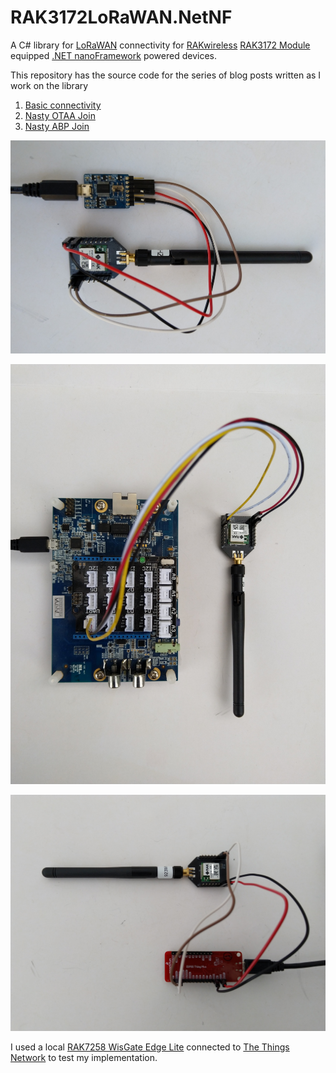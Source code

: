 # RAK3172LoRaWAN.NetNF

A C# library for [LoRaWAN](https://lora-alliance.org/about-lorawan) connectivity for [RAKwireless](https://www.rakwireless.com/en-us) [RAK3172 Module](https://store.rakwireless.com/products/wisduo-lpwan-module-rak3172) equipped [.NET nanoFramework](https://www.nanoframework.net/) powered devices.

This repository has the source code for the series of blog posts written as I work on the library

01. [Basic connectivity](http://blog.devmobile.co.nz/2022/06/11/net-nanoframework-rak3172-lorawan-library-basic-connectivity/)
02. [Nasty OTAA Join](http://blog.devmobile.co.nz/2022/07/04/net-nanoframework-rak3172-lorawan-library-otaa-join/)
03. [Nasty ABP Join](http://blog.devmobile.co.nz/2022/07/05/net-nanoframework-rak3172-lorawan-library-abp-join/)

![FTDI Based test harness](RAK3172FTDITestrig.jpg)

![STM Discovery 769I + Grove Base Shield V2.0 for Arduino](RAK3172Discovery769Testrig.jpg)

![SparkFun ESP32 Thing WROOM](RAK3172SparkfunThingESP32Testrig.jpg)

I used a local [RAK7258 WisGate Edge Lite](https://store.rakwireless.com/collections/wisgate-edge/products/rak7258-micro-gateway) connected to [The Things Network](https://www.thethingsnetwork.org/) to test my implementation.
